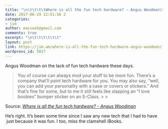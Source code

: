 ```yaml
---
title: "\n\t\t\t\tWhere is all the fun tech hardware? - Angus Woodman\t\t"
date: 2017-06-29 12:51:56 Z
categories:
- jim
author: macseek@gmail.com
comments: true
excerpt: "\n\t\t\t\t\t\t"
layout: post
link: https://jim.am/where-is-all-the-fun-tech-hardware-angus-woodman/
wordpress_id: 5017
---
```


Angus Woodman on the lack of fun tech hardware these days.




<blockquote>You of course can always mod your stuff to be more fun. There’s a company that’ll paint tech hardware for you. You may also say, “well, you can add your personality with a case or covers or stickers.” And that’s fine for some, but to me it still feels like slapping an “I love boobies” bumper sticker on an S-Class.
> 
> </blockquote>




Source: _[Where is all the fun tech hardware? - Angus Woodman](https://anguswoodman.com/where-is-all-the-fun-tech-hardware/)_




He’s right. It’s been some time since I saw any new tech that I had to have  just because it was fun. I too, miss the clamshell iBooks.


		

